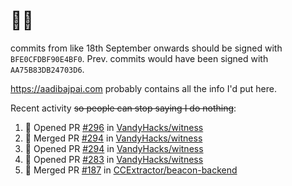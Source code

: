 # 👋🏻
<!--
**aadibajpai/aadibajpai** is a ✨ _special_ ✨ repository because its `README.md` (this file) appears on your GitHub profile.
-->
commits from like 18th September onwards should be signed with `BFE0CFDBF90E4BF0`. Prev. commits would have been signed with `AA75B83DB24703D6`.

https://aadibajpai.com probably contains all the info I'd put here.

Recent activity ~~so people can stop saying I do nothing~~:
<!--START_SECTION:activity-->
1. 💪 Opened PR [#296](https://github.com/VandyHacks/witness/pull/296) in [VandyHacks/witness](https://github.com/VandyHacks/witness)
2. 🎉 Merged PR [#294](https://github.com/VandyHacks/witness/pull/294) in [VandyHacks/witness](https://github.com/VandyHacks/witness)
3. 💪 Opened PR [#294](https://github.com/VandyHacks/witness/pull/294) in [VandyHacks/witness](https://github.com/VandyHacks/witness)
4. 💪 Opened PR [#283](https://github.com/VandyHacks/witness/pull/283) in [VandyHacks/witness](https://github.com/VandyHacks/witness)
5. 🎉 Merged PR [#187](https://github.com/CCExtractor/beacon-backend/pull/187) in [CCExtractor/beacon-backend](https://github.com/CCExtractor/beacon-backend)
<!--END_SECTION:activity-->
